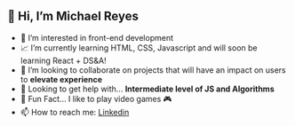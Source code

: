 ##  👋 Hi, I’m Michael Reyes
- 🤔 I’m interested in front-end development 
- 📈 I’m currently learning HTML, CSS, Javascript and will soon be learning React + DS&A!
- 🙏 I’m looking to collaborate on projects that will have an impact on users to **elevate experience**
- 👋 Looking to get help with... **Intermediate level of JS and Algorithms**
- 🧐 Fun Fact... I like to play video games 🎮 
- 📫 How to reach me: [Linkedin](https://www.linkedin.com/in/michael-reyes-a56273250/) 

<!---
michaelr47/michaelr47 is a ✨ special ✨ repository because its `README.md` (this file) appears on your GitHub profile.
You can click the Preview link to take a look at your changes.
--->
